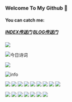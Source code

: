### Welcome To My Github 👋

#### You can catch me:

##### [INDEX传送门](https://baixf.tk)         [BLOG传送门](https://blog.baixf.tk)

![](http://antzuhl.cn:4000/get/@baixf-xyz.readme)

![今日诗词](https://v2.jinrishici.com/one.svg)

![](https://visitor-badge.glitch.me/badge?page_id=baixf-xyz.readme)

![info](https://github-readme-stats.vercel.app/api?username=baixf-xyz&show_icons=true&count_private=true&hide=prs&theme=default_repocard)



[![](https://img.shields.io/badge/OS-Linux-blue?style=flat-square&logo=arch-linux&logoColor=ffffff)](https://www.archlinux.org/)
[![](https://img.shields.io/badge/-Raspberry%20Pi%20%204B-red?style=plastic-square&logo=Raspberry-Pi&logoColor=ffffff)](https://www.raspberrypi.org/)
[![](https://img.shields.io/badge/-Java-007396?style=flat-square&logo=java&logoColor=ffffff)](https://reactjs.org/)
[![](https://img.shields.io/badge/-C-inactive?style=flat-square&logo=C&logoColor=ffffff)](https://reactjs.org/)
[![](https://img.shields.io/badge/-Python-blue?style=flat-square&logo=Python&logoColor=ffffff)](https://www.python.org/)
[![](https://img.shields.io/badge/-Spring-green?style=flat-square&logo=Spring&logoColor=ffffff)](https://spring.io/)
[![](https://img.shields.io/badge/-Markdown-inactive?style=flat-square&logo=Markdown&logoColor=ffffff)](https://markdown-here.com)
[![](https://img.shields.io/badge/-LaTeX-green?style=flat-square&logo=LaTeX&logoColor=ffffff)](https://www.latex-project.org/)
[![](https://img.shields.io/badge/Honor-V10-f5010c?style=flat-square&logo=huawei&logoColor=ffffff)](https://www.huawei.com/)

[![](https://img.shields.io/badge/-Adobe-red?style=flat-square&logo=Adobe&logoColor=ffffff)](https://www.adobe.com)
[![](https://img.shields.io/badge/-Adobe%20Photoshop-blue?style=flat-square&logo=Adobe-Photoshop&logoColor=ffffff)](https://www.adobe.com/cn/products/photoshop.html)
[![](https://img.shields.io/badge/-Adobe%20Illustrator-orange?style=flat-square&logo=Adobe-Illustrator&logoColor=ffffff)](https://www.adobe.com/cn/products/illustrator.html)
[![](https://img.shields.io/badge/-Adobe%20Lightroom%20CC-blue?style=flat-square&logo=Adobe-Lightroom-CC&logoColor=ffffff)](https://www.adobe.com/cn/products/photoshop-lightroom-classic.html)
[![](https://img.shields.io/badge/-Adobe%20Premiere%20Pro-blueviolet?style=flat-square&logo=Adobe-Premiere-Pro&logoColor=ffffff)](https://www.adobe.com/cn/products/premiere.html)
[![](https://img.shields.io/badge/-Adobe%20After%20Effects-informational?style=flat-square&logo=Adobe-After-Effects&logoColor=ffffff)](https://www.adobe.com/cn/products/aftereffects.html)
[![](https://img.shields.io/badge/-Adobe%20Audition-blue?style=flat-square&logo=Adobe-Audition&logoColor=ffffff)](https://www.adobe.com/cn/products/audition.html)







